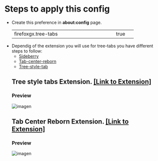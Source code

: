 # Steps to apply this config

<ul><li>Create this preference in <b>about:config</b> page.</li>
<table><tr>
    <td width="320px">firefoxgx.tree-tabs</td>
    <td width="50px">true</td></tr>
</table>
<li>Dependig of the extension you will use for tree-tabs you have different steps to follow:
<ul><li><a href="https://github.com/Godiesc/firefox-gx/tree/main/Extras/TreeStyle-tabs/Sidebery">Sideberry</a></li>
<li><a href="https://github.com/Godiesc/firefox-gx/tree/main/Extras/TreeStyle-tabs/Tab-Center-Reborn">Tab-center-reborn</a></li>
<li><a href="https://github.com/Godiesc/firefox-gx/blob/main/Extras/TreeStyle-tabs/Tab-Center-Reborn/ogx_tree-tabs.css">Tree-style-tab</a></li></ul></li>

## Tree style tabs Extension. [[Link to Extension]](https://addons.mozilla.org/es/firefox/addon/tree-style-tab/)

### Preview

![imagen](https://user-images.githubusercontent.com/22057609/209135663-428875eb-e0ab-40fc-8c4d-cbdd5fc567d7.png)

## Tab Center Reborn Extension. [[Link to Extension]](https://addons.mozilla.org/es/firefox/addon/tabcenter-reborn/)

### Preview

![imagen](https://user-images.githubusercontent.com/22057609/209564040-67e8cf47-e839-4c02-9310-6304ccfcd853.png)
